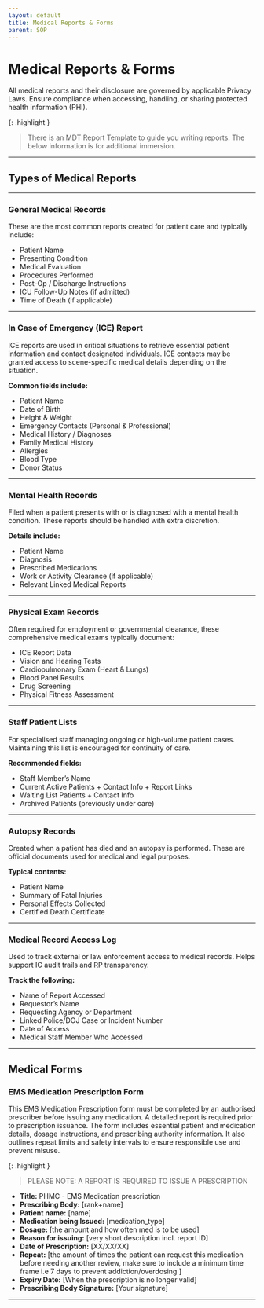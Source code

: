 ```yaml
---
layout: default
title: Medical Reports & Forms
parent: SOP
---
```


# Medical Reports & Forms
All medical reports and their disclosure are governed by applicable Privacy Laws. Ensure compliance when accessing, handling, or sharing protected health information (PHI).

{: .highlight }
> There is an MDT Report Template to guide you writing reports. The below information is for additional immersion.

---

## Types of Medical Reports

---

### General Medical Records  
These are the most common reports created for patient care and typically include:

- Patient Name  
- Presenting Condition  
- Medical Evaluation  
- Procedures Performed  
- Post-Op / Discharge Instructions  
- ICU Follow-Up Notes (if admitted)  
- Time of Death (if applicable)

---

### In Case of Emergency (ICE) Report  
ICE reports are used in critical situations to retrieve essential patient information and contact designated individuals. ICE contacts may be granted access to scene-specific medical details depending on the situation.

**Common fields include:**

- Patient Name  
- Date of Birth  
- Height & Weight  
- Emergency Contacts (Personal & Professional)  
- Medical History / Diagnoses  
- Family Medical History  
- Allergies  
- Blood Type  
- Donor Status

---

### Mental Health Records  
Filed when a patient presents with or is diagnosed with a mental health condition. These reports should be handled with extra discretion.

**Details include:**

- Patient Name  
- Diagnosis  
- Prescribed Medications  
- Work or Activity Clearance (if applicable)  
- Relevant Linked Medical Reports

---

### Physical Exam Records  
Often required for employment or governmental clearance, these comprehensive medical exams typically document:

- ICE Report Data  
- Vision and Hearing Tests  
- Cardiopulmonary Exam (Heart & Lungs)  
- Blood Panel Results  
- Drug Screening  
- Physical Fitness Assessment

---

### Staff Patient Lists  
For specialised staff managing ongoing or high-volume patient cases. Maintaining this list is encouraged for continuity of care.

**Recommended fields:**

- Staff Member’s Name  
- Current Active Patients + Contact Info + Report Links  
- Waiting List Patients + Contact Info  
- Archived Patients (previously under care)

---

### Autopsy Records  
Created when a patient has died and an autopsy is performed. These are official documents used for medical and legal purposes.

**Typical contents:**

- Patient Name  
- Summary of Fatal Injuries  
- Personal Effects Collected  
- Certified Death Certificate

---

### Medical Record Access Log  
Used to track external or law enforcement access to medical records. Helps support IC audit trails and RP transparency.

**Track the following:**

- Name of Report Accessed  
- Requestor’s Name  
- Requesting Agency or Department  
- Linked Police/DOJ Case or Incident Number  
- Date of Access  
- Medical Staff Member Who Accessed

---

## Medical Forms

### EMS Medication Prescription Form  
This EMS Medication Prescription form must be completed by an authorised prescriber before issuing any medication. 
A detailed report is required prior to prescription issuance. The form includes essential patient and medication details, dosage instructions, and prescribing authority information. 
It also outlines repeat limits and safety intervals to ensure responsible use and prevent misuse.

{: .highlight }
>PLEASE NOTE: A REPORT IS REQUIRED TO ISSUE A PRESCRIPTION

- **Title:** PHMC - EMS Medication prescription
- **Prescribing Body:** [rank+name]
- **Patient name:** [name]
- **Medication being Issued:** [medication_type]
- **Dosage:** [the amount and how often med is to be used]
- **Reason for issuing:** [very short description incl. report ID]
- **Date of Prescription:** [XX/XX/XX]
- **Repeat:** [the amount of times the patient can request this medication before needing another review, make sure to include a minimum time frame i.e 7 days to prevent addiction/overdosing ]
- **Expiry Date:** [When the prescription is no longer valid] 
- **Prescribing Body Signature:** [Your signature]

--- 